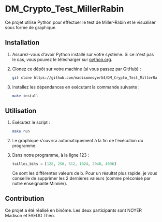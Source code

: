 # DM_Crypto_Test_MillerRabin

Ce projet utilise Python pour effectuer le test de Miller-Rabin et le visualiser sous forme de graphique.

## Installation

1. Assurez-vous d'avoir Python installé sur votre système. Si ce n'est pas le cas, vous pouvez le télécharger sur [python.org](https://www.python.org/).

2. Clonez ce dépôt sur votre machine (si vous passez par GitHub) :

    ```bash
    git clone https://github.com/madisonnoyer54/DM_Crypto_Test_MillerRabin.git
    ```

3. Installez les dépendances en exécutant la commande suivante :

    ```bash
    make install
    ```

## Utilisation

1. Exécutez le script :

    ```bash
    make run
    ```

2. Le graphique s'ouvrira automatiquement à la fin de l'exécution du programme.

3. Dans notre programme, à la ligne 123 :

    ```python
    tailles_bits = [128, 256, 512, 1024, 2048, 4096]
    ```

    Ce sont les différentes valeurs de b. Pour un résultat plus rapide, je vous conseille de supprimer les 2 dernières valeurs (comme préconisé par notre enseignante Minnier).

## Contribution

Ce projet a été réalisé en binôme. Les deux participants sont NOYER Madison et FAEDO Théo.